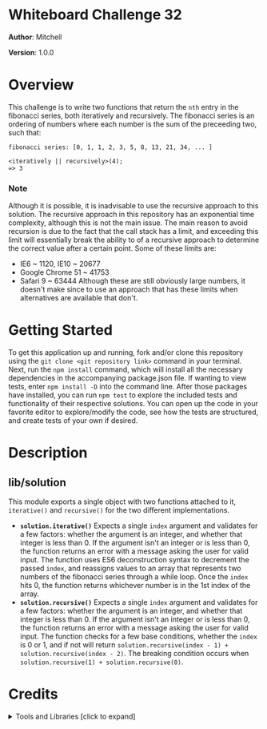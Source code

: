 # Whiteboard Challenge 32

**Author**: Mitchell

**Version**: 1.0.0

# Overview
This challenge is to write two functions that return the `nth` entry in the fibonacci series, both iteratively and recursively. The fibonacci series is an ordering of numbers where each number is the sum of the preceeding two, such that:
```
fibonacci series: [0, 1, 1, 2, 3, 5, 8, 13, 21, 34, ... ]

<iteratively || recursively>(4);
=> 3
```

### Note
Although it is possible, it is inadvisable to use the recursive approach to this solution. The recursive approach in this repository has an exponential time complexity, although this is not the main issue. The main reason to avoid recursion is due to the fact that the call stack has a limit, and exceeding this limit will essentially break the ability to of a recursive approach to determine the correct value after a certain point. Some of these limits are:
* IE6 ~ 1120, IE10 ~ 20677
* Google Chrome 51 ~ 41753
* Safari 9 ~ 63444
Although these are still obviously large numbers, it doesn't make since to use an approach that has these limits when alternatives are available that don't.


# Getting Started
To get this application up and running, fork and/or clone this repository using the `git clone <git repository link>` command in your terminal. Next, run the `npm install` command, which will install all the necessary dependencies in the accompanying package.json file. If wanting to view tests, enter `npm install -D` into the command line. After those packages have installed, you can run `npm test` to explore the included tests and functionality of their respective solutions. You can open up the code in your favorite editor to explore/modify the code, see how the tests are structured, and create tests of your own if desired.

# Description
## lib/solution
This module exports a single object with two functions attached to it, `iterative()` and `recursive()` for the two different implementations. 
* **`solution.iterative()`** Expects a single `index` argument and validates for a few factors: whether the argument is an integer, and whether that integer is less than 0. If the argument isn't an integer or is less than 0, the function returns an error with a message asking the user for valid input. The function uses ES6 deconstruction syntax to decrement the passed `index`, and reassigns values to an array that represents two numbers of the fibonacci series through a while loop. Once the `index` hits 0, the function returns whichever number is in the 1st index of the array.
* **`solution.recursive()`** Expects a single `index` argument and validates for a few factors: whether the argument is an integer, and whether that integer is less than 0. If the argument isn't an integer or is less than 0, the function returns an error with a message asking the user for valid input. The function checks for a few base conditions, whether the `index` is 0 or 1, and if not will return `solution.recursive(index - 1) + solution.recursive(index - 2)`. The breaking condition occurs when `solution.recursive(1) + solution.recursive(0)`.


# Credits 
**<details>**
  <summary>Tools and Libraries [click to expand]</summary>

  * [ESLint](https://www.npmjs.com/package/eslint) ~ npmjs.com/package/eslint
  * [Jest](https://facebook.github.io/jest/) ~ facebook.github.io/jest/
</details>